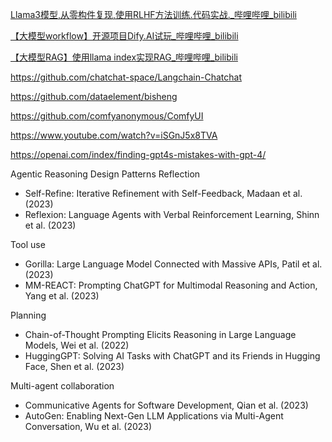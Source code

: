
[Llama3模型,从零构件复现,使用RLHF方法训练.代码实战._哔哩哔哩_bilibili](https://www.bilibili.com/video/BV1mZ421M7Wm/?t=6&spm_id_from=333.1007.tianma.1-1-1.click&vd_source=1781cc4e540cf27bcf0ed040e7626434)

[【大模型workflow】开源项目Dify.AI试玩_哔哩哔哩_bilibili](https://www.bilibili.com/video/BV1TD421n7Zd/?spm_id_from=333.337.search-card.all.click&vd_source=1781cc4e540cf27bcf0ed040e7626434)

[【大模型RAG】使用llama index实现RAG_哔哩哔哩_bilibili](https://www.bilibili.com/video/BV1jE421A77u/?spm_id_from=333.788&vd_source=1781cc4e540cf27bcf0ed040e7626434)


https://github.com/chatchat-space/Langchain-Chatchat

https://github.com/dataelement/bisheng

https://github.com/comfyanonymous/ComfyUI

https://www.youtube.com/watch?v=iSGnJ5x8TVA

https://openai.com/index/finding-gpt4s-mistakes-with-gpt-4/


Agentic Reasoning Design Patterns
Reflection
- Self-Refine: Iterative Refinement with Self-Feedback, Madaan et al. (2023)
- Reflexion: Language Agents with Verbal Reinforcement Learning, Shinn et al. (2023)

Tool use
- Gorilla: Large Language Model Connected with Massive APIs, Patil et al. (2023)
- MM-REACT: Prompting ChatGPT for Multimodal Reasoning and Action, Yang et al. (2023)

Planning
- Chain-of-Thought Prompting Elicits Reasoning in Large Language Models, Wei et al. (2022)
- HuggingGPT: Solving AI Tasks with ChatGPT and its Friends in Hugging Face, Shen et al. (2023)

Multi-agent collaboration
- Communicative Agents for Software Development, Qian et al. (2023)
- AutoGen: Enabling Next-Gen LLM Applications via Multi-Agent Conversation, Wu et al. (2023)